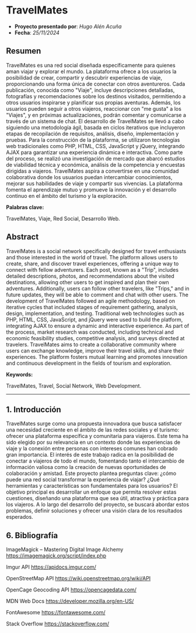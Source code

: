 # TravelMates
- **Proyecto presentado por**: *Hugo Alén Acuña*
- **Fecha**: *25/11/2024*

## Resumen

TravelMates es una red social diseñada específicamente para quienes aman viajar y explorar el mundo. La plataforma ofrece a los usuarios la posibilidad de crear, compartir y descubrir experiencias de viaje, proporcionando una forma única de conectar con otros aventureros. 
Cada publicación, conocida como "Viaje", incluye descripciones detalladas, fotografías y recomendaciones sobre los destinos visitados, permitiendo a otros usuarios inspirarse y planificar sus propias aventuras. Además, los usuarios pueden seguir a otros viajeros, reaccionar con "me gusta" a los "Viajes", y en próximas actualizaciones, podrán comentar y comunicarse a través de un sistema de chat. 
El desarrollo de TravelMates se llevó a cabo siguiendo una metodología ágil, basada en ciclos iterativos que incluyeron etapas de recopilación de requisitos, análisis, diseño, implementación y pruebas. Para la construcción de la plataforma, se utilizaron tecnologías web tradicionales como PHP, HTML, CSS, JavaScript y jQuery, integrando AJAX para garantizar una experiencia dinámica e interactiva. Como parte del proceso, se realizó una investigación de mercado que abarcó estudios de viabilidad técnica y económica, análisis de la competencia y encuestas dirigidas a viajeros. 
TravelMates aspira a convertirse en una comunidad colaborativa donde los usuarios puedan intercambiar conocimientos, mejorar sus habilidades de viaje y compartir sus vivencias. La plataforma fomenta el aprendizaje mutuo y promueve la innovación y el desarrollo continuo en el ámbito del turismo y la exploración.


**Palabras clave:**

TravelMates, Viaje, Red Social, Desarrollo Web.


## Abstract

TravelMates is a social network specifically designed for travel enthusiasts and those interested in the world of travel. The platform allows users to create, share, and discover travel experiences, offering a unique way to connect with fellow adventurers.
Each post, known as a "Trip", includes detailed descriptions, photos, and recommendations about the visited destinations, allowing other users to get inspired and plan their own adventures. Additionally, users can follow other travelers, like "Trips," and in future updates, they will be able to comment and chat with other users.
The development of TravelMates followed an agile methodology, based on iterative cycles that included stages of requirement gathering, analysis, design, implementation, and testing. Traditional web technologies such as PHP, HTML, CSS, JavaScript, and jQuery were used to build the platform, integrating AJAX to ensure a dynamic and interactive experience. As part of the process, market research was conducted, including technical and economic feasibility studies, competitive analysis, and surveys directed at travelers.
TravelMates aims to create a collaborative community where users can exchange knowledge, improve their travel skills, and share their experiences. The platform fosters mutual learning and promotes innovation and continuous development in the fields of tourism and exploration.


**Keywords:**

TravelMates, Travel, Social Network, Web Development.


***************************************************


## 1. Introducción

TravelMates surge como una propuesta innovadora que busca satisfacer una necesidad creciente en el ámbito de las redes sociales y el turismo: ofrecer una plataforma específica y comunitaria para viajeros. Este tema ha sido elegido por su relevancia en un contexto donde las experiencias de viaje y la conexión entre personas con intereses comunes han cobrado gran importancia.
El interés de este trabajo radica en la posibilidad de conectar a viajeros de todo el mundo, fomentando tanto el intercambio de información valiosa como la creación de nuevas oportunidades de colaboración y amistad. Este proyecto plantea preguntas clave: ¿cómo puede una red social transformar la experiencia de viajar? ¿Qué herramientas y características son fundamentales para los usuarios?
El objetivo principal es desarrollar un enfoque que permita resolver estas cuestiones, diseñando una plataforma que sea útil, atractiva y práctica para los viajeros. A lo largo del desarrollo del proyecto, se buscará abordar estos problemas, definir soluciones y ofrecer una visión clara de los resultados esperados.



## 6. Bibliografía

ImageMagick – Mastering Digital Image Alchemy https://imagemagick.org/script/index.php 

Imgur API https://apidocs.imgur.com/

OpenStreetMap API https://wiki.openstreetmap.org/wiki/API

OpenCage Geocoding API https://opencagedata.com/

MDN Web Docs https://developer.mozilla.org/en-US/

FontAwesome https://fontawesome.com/

Stack Overflow https://stackoverflow.com/






